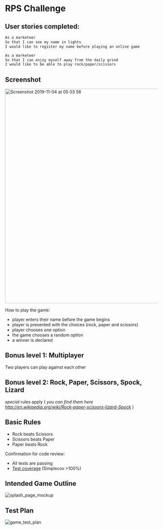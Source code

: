 # RPS Challenge

User stories completed:
----

```sh
As a marketeer
So that I can see my name in lights
I would like to register my name before playing an online game

As a marketeer
So that I can enjoy myself away from the daily grind
I would like to be able to play rock/paper/scissors
```
## Screenshot
<img width="706" alt="Screenshot 2019-11-04 at 05 03 56" src="https://user-images.githubusercontent.com/33905131/68100585-b0820e00-fec0-11e9-84b1-bfe9ab94f7c3.png">

How to play the game:

- player enters their name before the game begins
- player is presented with the choices (rock, paper and scissors)
- player chooses one option
- the game chooses a random option
- a winner is declared

## Bonus level 1: Multiplayer

Two players can play against each other

## Bonus level 2: Rock, Paper, Scissors, Spock, Lizard

_special_ rules apply ( _you can find them here http://en.wikipedia.org/wiki/Rock-paper-scissors-lizard-Spock_ )

## Basic Rules

- Rock beats Scissors
- Scissors beats Paper
- Paper beats Rock

Confirmation for code review:

* All tests are passing
* [Test coverage](https://github.com/makersacademy/course/blob/master/pills/test_coverage.md) (Simplecov >100%)

## Intended Game Outline
![splash_page_mockup](https://user-images.githubusercontent.com/33905131/68100266-048bf300-febf-11e9-9e97-40ff868e4920.jpg)

## Test Plan
![game_test_plan](https://user-images.githubusercontent.com/33905131/68100310-4c127f00-febf-11e9-960f-4725e2392178.jpg)
